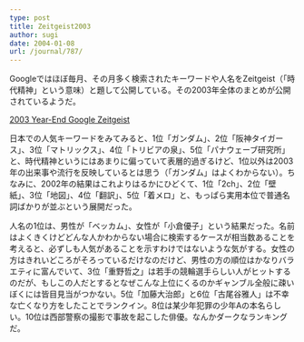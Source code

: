 ```yaml
---
type: post
title: Zeitgeist2003
author: sugi
date: 2004-01-08
url: /journal/787/
---
```

Googleではほぼ毎月、その月多く検索されたキーワードや人名をZeitgeist（「時代精神」という意味）と題して公開している。その2003年全体のまとめが公開されているようだ。

<a href="http://www.google.com/press/zeitgeist2003.html" onclick="_gaq.push(['_trackEvent', 'outbound-article', 'http://www.google.com/press/zeitgeist2003.html', '2003 Year-End Google Zeitgeist']);" >2003 Year-End Google Zeitgeist</a>

日本での人気キーワードをみてみると、1位「ガンダム」、2位「阪神タイガース」、3位「マトリックス」、4位「トリビアの泉」、5位「パナウェーブ研究所」と、時代精神というにはあまりに偏っていて表層的過ぎるけど、1位以外は2003年の出来事や流行を反映しているとは思う（「ガンダム」はよくわからない）。ちなみに、2002年の結果はこれよりはるかにひどくて、1位「2ch」、2位「壁紙」、3位「地図」、4位「翻訳」、5位「着メロ」と、もっぱら実用本位で普通名詞ばかりが並ぶという展開だった。

人名の1位は、男性が「ベッカム」、女性が「小倉優子」という結果だった。名前はよくきくけどどんな人かわからない場合に検索するケースが相当数あることを考えると、必ずしも人気があることを示すわけではないような気がする。女性の方はきれいどころがそろっているだけなのだけど、男性の方の順位はかなりバラエティに富んでいて、3位「重野哲之」は若手の競輪選手らしい人がヒットするのだが、もしこの人だとするとなぜこんな上位にくるのかギャンブル全般に疎いぼくには皆目見当がつかない。5位「加藤大治郎」と6位「古尾谷雅人」は不幸な亡くなり方をしたことでランクイン。8位は某少年犯罪の少年Aの本名らしい。10位は西部警察の撮影で事故を起こした俳優。なんかダークなランキングだ。
